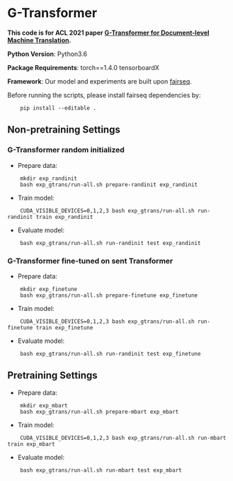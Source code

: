 # G-Transformer

**This code is for ACL 2021 paper [G-Transformer for Document-level Machine Translation](https://arxiv.org/abs/2105.14761).**

**Python Version**: Python3.6

**Package Requirements**: torch==1.4.0 tensorboardX

**Framework**: Our model and experiments are built upon [fairseq](https://github.com/pytorch/fairseq).

Before running the scripts, please install fairseq dependencies by:
```
    pip install --editable .
```

## Non-pretraining Settings

### G-Transformer random initialized
* Prepare data: 
```
    mkdir exp_randinit
    bash exp_gtrans/run-all.sh prepare-randinit exp_randinit
```

* Train model:
```
    CUDA_VISIBLE_DEVICES=0,1,2,3 bash exp_gtrans/run-all.sh run-randinit train exp_randinit
```

* Evaluate model:
```
    bash exp_gtrans/run-all.sh run-randinit test exp_randinit
```

### G-Transformer fine-tuned on sent Transformer
* Prepare data: 
```
    mkdir exp_finetune
    bash exp_gtrans/run-all.sh prepare-finetune exp_finetune
```

* Train model:
```
    CUDA_VISIBLE_DEVICES=0,1,2,3 bash exp_gtrans/run-all.sh run-finetune train exp_finetune
```

* Evaluate model:
```
    bash exp_gtrans/run-all.sh run-randinit test exp_finetune
```

## Pretraining Settings
* Prepare data: 
```
    mkdir exp_mbart
    bash exp_gtrans/run-all.sh prepare-mbart exp_mbart
```

* Train model:
```
    CUDA_VISIBLE_DEVICES=0,1,2,3 bash exp_gtrans/run-all.sh run-mbart train exp_mbart
```

* Evaluate model:
```
    bash exp_gtrans/run-all.sh run-mbart test exp_mbart
```
